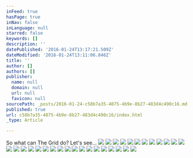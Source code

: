 ```yaml
---
inFeed: true
hasPage: true
inNav: false
inLanguage: null
starred: false
keywords: []
description: ''
datePublished: '2016-01-24T13:17:21.509Z'
dateModified: '2016-01-24T13:11:06.846Z'
title: ''
author: []
authors: []
publisher:
  name: null
  domain: null
  url: null
  favicon: null
sourcePath: _posts/2016-01-24-c58b7a35-4075-4b9e-8b27-483d4c490c16.md
published: true
url: c58b7a35-4075-4b9e-8b27-483d4c490c16/index.html
_type: Article

---
```

So what can The Grid do?  Let's see...
![](https://the-grid-user-content.s3-us-west-2.amazonaws.com/09d42bea-01d2-49aa-9ca9-e860d069a3e9.jpg)
![](https://the-grid-user-content.s3-us-west-2.amazonaws.com/8ec38160-6f61-4d7c-8551-dda0fb907f8e.jpg)
![](https://the-grid-user-content.s3-us-west-2.amazonaws.com/109e3b42-c1f3-4f17-b9a9-d2ea59c74553.jpg)
![](https://the-grid-user-content.s3-us-west-2.amazonaws.com/b575da95-c599-4feb-8f44-494f2016c369.jpg)
![](https://the-grid-user-content.s3-us-west-2.amazonaws.com/7272b0f9-4509-46dd-a40e-a912cde2bd0a.jpg)
![](https://the-grid-user-content.s3-us-west-2.amazonaws.com/25e51a95-25da-49b0-befe-4e4125bfedcd.jpg)
![](https://the-grid-user-content.s3-us-west-2.amazonaws.com/7a748b24-dc46-4262-8c6f-8052d503a9f8.jpg)
![](https://the-grid-user-content.s3-us-west-2.amazonaws.com/f6c8e5e7-fd95-43f2-9ad7-48b455375466.jpg)
![](https://the-grid-user-content.s3-us-west-2.amazonaws.com/94f4cb51-fac1-4503-be5f-9cf378b9b82f.jpg)
![](https://the-grid-user-content.s3-us-west-2.amazonaws.com/3d9c2977-5824-42bd-87ab-2e5da78d435c.jpg)
![](https://the-grid-user-content.s3-us-west-2.amazonaws.com/ef0feae4-5b7c-49c6-ba4c-913257275316.jpg)
![](https://the-grid-user-content.s3-us-west-2.amazonaws.com/b15cae3c-1490-4318-b28c-7ce63f148ba9.jpg)
![](https://the-grid-user-content.s3-us-west-2.amazonaws.com/87bba0b4-d89d-4f23-ae56-2f2e050cb9a1.jpg)
![](https://the-grid-user-content.s3-us-west-2.amazonaws.com/7874830b-86fc-4a0e-a390-de051ec7fcce.jpg)
![](https://the-grid-user-content.s3-us-west-2.amazonaws.com/a7beaa3e-75aa-4d20-90a7-c3bc3398c18e.jpg)
![](https://the-grid-user-content.s3-us-west-2.amazonaws.com/793d7def-5056-40e7-a48a-576f457a53f2.jpg)
![](https://the-grid-user-content.s3-us-west-2.amazonaws.com/2a7e53ad-5c2d-44eb-8baa-5cb8f4d50fd9.jpg)
![](https://the-grid-user-content.s3-us-west-2.amazonaws.com/13eea3b6-8e55-4ee1-8935-1259e6fc1849.jpg)
![](https://the-grid-user-content.s3-us-west-2.amazonaws.com/dd9a72d6-bed3-43ad-a44f-fdd994c16cab.jpg)
![](https://the-grid-user-content.s3-us-west-2.amazonaws.com/6bd252dd-be3b-4251-b3bb-6b615478d769.jpg)
![](https://the-grid-user-content.s3-us-west-2.amazonaws.com/57e053f2-27f1-4d92-aa58-98313a6f8701.jpg)
![](https://the-grid-user-content.s3-us-west-2.amazonaws.com/a2dd6490-b3dc-42ce-a7b9-e7b5c17ae7a8.jpg)
![](https://the-grid-user-content.s3-us-west-2.amazonaws.com/bb1202c8-6e50-4ca7-8047-734603a0a27e.jpg)
![](https://the-grid-user-content.s3-us-west-2.amazonaws.com/b18fa1af-89c7-4be7-9b06-f650c687b7d2.jpg)
![](https://the-grid-user-content.s3-us-west-2.amazonaws.com/83a1704e-bd17-435d-8b5f-7c66f045f5fa.jpg)
![](https://the-grid-user-content.s3-us-west-2.amazonaws.com/32676705-79c7-4a75-a720-24c147998390.jpg)
![](https://the-grid-user-content.s3-us-west-2.amazonaws.com/4e76455f-928d-43a7-8116-2068df78cb43.jpg)
![](https://the-grid-user-content.s3-us-west-2.amazonaws.com/c8854ddf-df6e-4a2e-be05-5dc4b6c01e16.jpg)
![](https://the-grid-user-content.s3-us-west-2.amazonaws.com/cd3c005e-f2c9-4b16-8f90-18979f596835.jpg)
![](https://the-grid-user-content.s3-us-west-2.amazonaws.com/34cf4e00-df03-4b83-bf2c-10a72153e099.jpg)